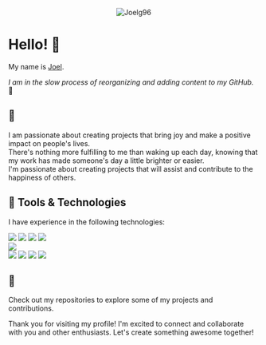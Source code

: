 
<!---
Joelg96/Joelg96 is a ✨ special ✨ repository because its `README.md` (this file) appears on your GitHub profile.
You can click the Preview link to take a look at your changes.
--->
<p align="center"> <img src="https://komarev.com/ghpvc/?username=Joelg96" alt="Joelg96"/> </p>

# Hello! 👋

My name is [Joel](https://www.joelgoode-dev.com).

_I am in the slow process of reorganizing and adding content to my GitHub._ 🚀 



## 📝
I am passionate about creating projects that bring joy and make a positive impact on people's lives.<br>
There's nothing more fulfilling to me than waking up each day, knowing that my work has made someone's day a little brighter or easier.<br>
I'm passionate about creating projects that will assist and contribute to the happiness of others.

## 🔧 Tools & Technologies

I have experience in the following technologies:

![](https://img.shields.io/badge/Code-Python-informational?style=flat&logo=python&logoColor=white&color=blue)
![](https://img.shields.io/badge/Code-Java-informational?style=flat&logo=Oracle&logoColor=white&color=blue)
![](https://img.shields.io/badge/Code-HTML-informational?style=flat&logo=html5&logoColor=white&color=blue)
![](https://img.shields.io/badge/Code-CSS-informational?style=flat&logo=css3&logoColor=white&color=blue)<br>
![](https://img.shields.io/badge/Framework-Bootstrap-informational?style=flat&logo=Bootstrap&logoColor=white&color=green)<br>
![](https://img.shields.io/badge/Shell-Bash-informational?style=flat&logo=GNU&logoColor=white&color=red)
![](https://img.shields.io/badge/OS-Mac-informational?style=flat&logo=Apple&logoColor=white&color=red)
![](https://img.shields.io/badge/Editor-Visual%20Studio%20Code-informational?style=flat&logo=visual-studio-code&logoColor=white&color=red)
![](https://img.shields.io/badge/Editor-Eclipse-informational?style=flat&logo=eclipse&logoColor=white&color=red)



## 🌟 

Check out my repositories to explore some of my projects and contributions.

Thank you for visiting my profile! I'm excited to connect and collaborate with you and other enthusiasts. 
Let's create something awesome together! 
